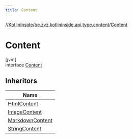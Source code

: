 ```yaml
---
title: Content
---
```

//[KotlinInside](../../../index.html)/[be.zvz.kotlininside.api.type.content](../index.html)/[Content](index.html)

# Content

[jvm]\
interface [Content](index.html)

## Inheritors

| Name |
|---|
| [HtmlContent](../-html-content/index.html) |
| [ImageContent](../-image-content/index.html) |
| [MarkdownContent](../-markdown-content/index.html) |
| [StringContent](../-string-content/index.html) |

